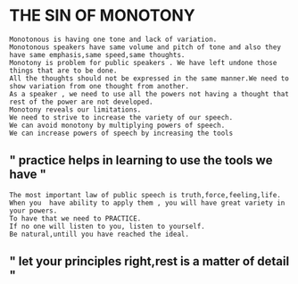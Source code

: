# THE SIN OF MONOTONY
    Monotonous is having one tone and lack of variation.
    Monotonous speakers have same volume and pitch of tone and also they have same emphasis,same speed,same thoughts.
    Monotony is problem for public speakers . We have left undone those things that are to be done.
    All the thoughts should not be expressed in the same manner.We need to show variation from one thought from another.
    As a speaker , we need to use all the powers not having a thought that rest of the power are not developed.
    Monotony reveals our limitations.
    We need to strive to increase the variety of our speech.
    We can avoid monotony by multiplying powers of speech.
    We can increase powers of speech by increasing the tools
## " practice helps in learning to use the tools we have "
    The most important law of public speech is truth,force,feeling,life.
    When you  have ability to apply them , you will have great variety in your powers.
    To have that we need to PRACTICE.
    If no one will listen to you, listen to yourself.
    Be natural,untill you have reached the ideal.
## " let your principles right,rest is a matter of detail "
    
